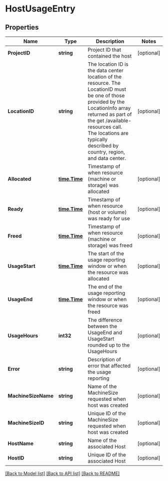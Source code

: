 # HostUsageEntry

## Properties

Name | Type | Description | Notes
------------ | ------------- | ------------- | -------------
**ProjectID** | **string** | Project ID that contained the host | [optional] 
**LocationID** | **string** | The location ID is the data center location of the resource.  The LocationID must be one of those provided by the LocationInfo array returned as part of the get /available-resources call.  The locations are typically described by country, region, and data center. | [optional] 
**Allocated** | [**time.Time**](time.Time.md) | Timestamp of when resource (machine or storage) was allocated | [optional] 
**Ready** | [**time.Time**](time.Time.md) | Timestamp of when resource (host or volume) was ready for use | [optional] 
**Freed** | [**time.Time**](time.Time.md) | Timestamp of when resource (machine or storage) was freed | [optional] 
**UsageStart** | [**time.Time**](time.Time.md) | The start of the usage reporting window or when the resource was allocated | [optional] 
**UsageEnd** | [**time.Time**](time.Time.md) | The end of the usage reporting window or when the resource was freed | [optional] 
**UsageHours** | **int32** | The difference between the UsageEnd and UsageStart rounded up to the UsageHours | [optional] 
**Error** | **string** | Description of error that affected the usage reporting | [optional] 
**MachineSizeName** | **string** | Name of the MachineSize requested when host was created | [optional] 
**MachineSizeID** | **string** | Unique ID of the MachineSize requested when host was created | [optional] 
**HostName** | **string** | Name of the associated Host | [optional] 
**HostID** | **string** | Unique ID of the associated Host | [optional] 

[[Back to Model list]](../README.md#documentation-for-models) [[Back to API list]](../README.md#documentation-for-api-endpoints) [[Back to README]](../README.md)


